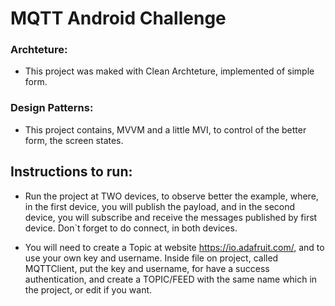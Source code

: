 # MQTT Android Challenge

### Archteture:

- This project was maked with Clean Archteture, implemented of simple form.

### Design Patterns:

- This project contains, MVVM and a little MVI, to control of the better form, the screen states.


## Instructions to run:

- Run the project at TWO devices, to observe better the example, where, in the first device, 
you will publish the payload, and in the second device, you will subscribe and receive the messages published by first device. Don`t forget to do connect, in both devices.

- You will need to create a Topic at website https://io.adafruit.com/, and to use your own key and username. Inside file on project, called MQTTClient, 
put the key and username, for have a success authentication, and create a TOPIC/FEED with the same name which in the project, or edit if you want.
